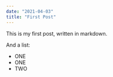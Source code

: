 ```yaml
---
date: "2021-04-03"
title: "First Post"
---
```


This is my first post, written in markdown.

And a list:

- ONE
- ONE
- TWO
